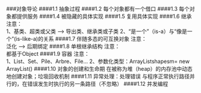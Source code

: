 ###对象导论
####1.1 抽象过程
####1.2 每个对象都有一个借口
####1.3 每个对象都提供服务
####1.4 被隐藏的具体实现
####1.5 复用具体实现
####1.6 继承
注意：  
1、基类、超类或父类 --> 导出类、继承类或子类
2、“是一个”（is-a）与“像是一个”(is-like-a)的关系
####1.7 伴随多态的可互换对象
注意：  
泛化 --> 后期绑定
####1.8 单根继承结构
注意：  
都基于Object
####1.9 容器
注意：  
1、List、Set、Pile、Arbre、File...
2、参数化类型：ArrayList<Shape>shapesm= new ArrayList<Shape>()
####1.10 对象的创建和生命期
在被称为堆（heap）的内存池中动态地创建对象；垃圾回收机制
####1.11 异常处理：处理错误
与程序正常执行路径并行的，在错误发生时执行的另一条路径（不忽略）
####1.12 并发编程


